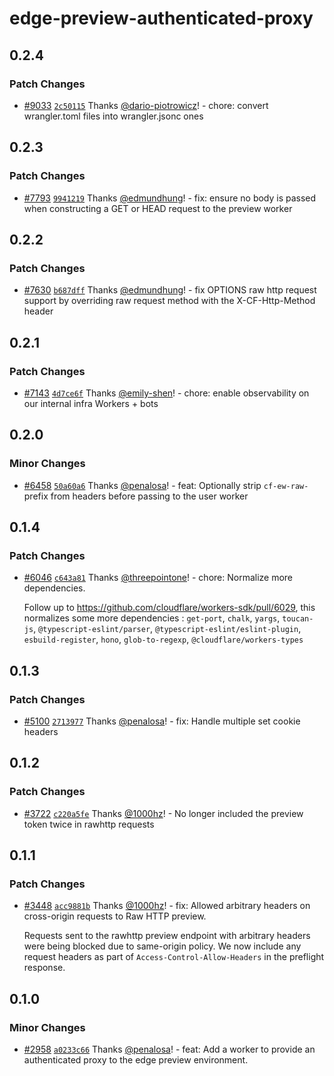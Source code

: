 # edge-preview-authenticated-proxy

## 0.2.4

### Patch Changes

- [#9033](https://github.com/cloudflare/workers-sdk/pull/9033) [`2c50115`](https://github.com/cloudflare/workers-sdk/commit/2c501151d3d1a563681cdb300a298b83862b60e2) Thanks [@dario-piotrowicz](https://github.com/dario-piotrowicz)! - chore: convert wrangler.toml files into wrangler.jsonc ones

## 0.2.3

### Patch Changes

- [#7793](https://github.com/cloudflare/workers-sdk/pull/7793) [`9941219`](https://github.com/cloudflare/workers-sdk/commit/994121908de7b0537c06ed4f6bae6cb35d32521d) Thanks [@edmundhung](https://github.com/edmundhung)! - fix: ensure no body is passed when constructing a GET or HEAD request to the preview worker

## 0.2.2

### Patch Changes

- [#7630](https://github.com/cloudflare/workers-sdk/pull/7630) [`b687dff`](https://github.com/cloudflare/workers-sdk/commit/b687dffa7cf9f77e553f475d6a400c3560a360e9) Thanks [@edmundhung](https://github.com/edmundhung)! - fix OPTIONS raw http request support by overriding raw request method with the X-CF-Http-Method header

## 0.2.1

### Patch Changes

- [#7143](https://github.com/cloudflare/workers-sdk/pull/7143) [`4d7ce6f`](https://github.com/cloudflare/workers-sdk/commit/4d7ce6fd9fc80a0920a97dae14726c79012337b1) Thanks [@emily-shen](https://github.com/emily-shen)! - chore: enable observability on our internal infra Workers + bots

## 0.2.0

### Minor Changes

- [#6458](https://github.com/cloudflare/workers-sdk/pull/6458) [`50a60a6`](https://github.com/cloudflare/workers-sdk/commit/50a60a69ee66499759d2f04459c1d182689efa64) Thanks [@penalosa](https://github.com/penalosa)! - feat: Optionally strip `cf-ew-raw-` prefix from headers before passing to the user worker

## 0.1.4

### Patch Changes

- [#6046](https://github.com/cloudflare/workers-sdk/pull/6046) [`c643a81`](https://github.com/cloudflare/workers-sdk/commit/c643a8193a3c0739b33d3c0072ae716bc8f1565b) Thanks [@threepointone](https://github.com/threepointone)! - chore: Normalize more dependencies.

  Follow up to https://github.com/cloudflare/workers-sdk/pull/6029, this normalizes some more dependencies : `get-port`, `chalk`, `yargs`, `toucan-js`, `@typescript-eslint/parser`, `@typescript-eslint/eslint-plugin`, `esbuild-register`, `hono`, `glob-to-regexp`, `@cloudflare/workers-types`

## 0.1.3

### Patch Changes

- [#5100](https://github.com/cloudflare/workers-sdk/pull/5100) [`2713977`](https://github.com/cloudflare/workers-sdk/commit/27139771cc5463da42df78c7f560a6004aac5db1) Thanks [@penalosa](https://github.com/penalosa)! - fix: Handle multiple set cookie headers

## 0.1.2

### Patch Changes

- [#3722](https://github.com/cloudflare/workers-sdk/pull/3722) [`c220a5fe`](https://github.com/cloudflare/workers-sdk/commit/c220a5feadf5ebe7365b1e13c5f0cbeb3fad46e4) Thanks [@1000hz](https://github.com/1000hz)! - No longer included the preview token twice in rawhttp requests

## 0.1.1

### Patch Changes

- [#3448](https://github.com/cloudflare/workers-sdk/pull/3448) [`acc9881b`](https://github.com/cloudflare/workers-sdk/commit/acc9881b92245b4b4a7dac1eade1cb7782a4a7c6) Thanks [@1000hz](https://github.com/1000hz)! - fix: Allowed arbitrary headers on cross-origin requests to Raw HTTP preview.

  Requests sent to the rawhttp preview endpoint with arbitrary headers were being blocked due to same-origin policy.
  We now include any request headers as part of `Access-Control-Allow-Headers` in the preflight response.

## 0.1.0

### Minor Changes

- [#2958](https://github.com/cloudflare/workers-sdk/pull/2958) [`a0233c66`](https://github.com/cloudflare/workers-sdk/commit/a0233c6677579b53d73c3e860f1a90ffb8fbb076) Thanks [@penalosa](https://github.com/penalosa)! - feat: Add a worker to provide an authenticated proxy to the edge preview environment.
